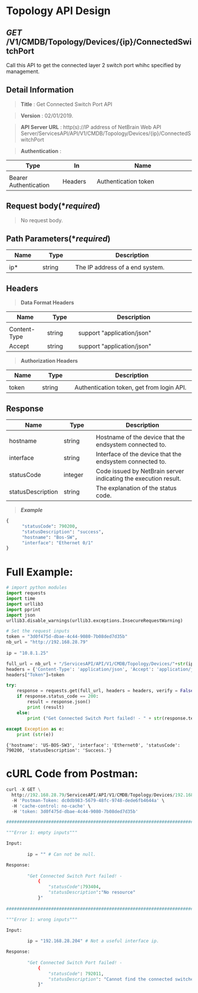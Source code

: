 
# Topology API Design

## ***GET*** /V1/CMDB/Topology/Devices/{ip}/ConnectedSwitchPort
Call this API to get the connected layer 2 switch port whihc specified by management.

## Detail Information

> **Title** : Get Connected Switch Port API<br>

> **Version** : 02/01/2019.

> **API Server URL** : http(s)://IP address of NetBrain Web API Server/ServicesAPI/API/V1/CMDB/Topology/Devices/{ip}/ConnectedSwitchPort

> **Authentication** : 

|**Type**|**In**|**Name**|
|------|------|------|
|<img width=100/>|<img width=100/>|<img width=500/>|
|Bearer Authentication| Headers | Authentication token | 

## Request body(****required***)

>No request body.

## Path Parameters(****required***)

|**Name**|**Type**|**Description**|
|------|------|------|
|<img width=100/>|<img width=100/>|<img width=500/>|
|ip* | string  | The IP address of a end system. |

## Headers

> **Data Format Headers**

|**Name**|**Type**|**Description**|
|------|------|------|
|<img width=100/>|<img width=100/>|<img width=500/>|
| Content-Type | string  | support "application/json" |
| Accept | string  | support "application/json" |

> **Authorization Headers**

|**Name**|**Type**|**Description**|
|------|------|------|
|<img width=100/>|<img width=100/>|<img width=500/>|
| token | string  | Authentication token, get from login API. |

## Response

|**Name**|**Type**|**Description**|
|------|------|------|
|<img width=100/>|<img width=100/>|<img width=500/>|
|hostname| string | Hostname of the device that the endsystem connected to.  |
|interface| string | Interface of the device that the endsystem connected to. |
|statusCode| integer | Code issued by NetBrain server indicating the execution result.  |
|statusDescription| string | The explanation of the status code. |

> ***Example***


```python
{
      "statusCode": 790200,
      "statusDescription": "success",
      "hostname": "Bos-SW",
      "interface": "Ethernet 0/1"
}
```

# Full Example:


```python
# import python modules 
import requests
import time
import urllib3
import pprint
import json
urllib3.disable_warnings(urllib3.exceptions.InsecureRequestWarning)

# Set the request inputs
token = "3d0f475d-dbae-4c44-9080-7b08ded7d35b"
nb_url = "http://192.168.28.79"
 
ip = "10.8.1.25" 

full_url = nb_url + "/ServicesAPI/API/V1/CMDB/Topology/Devices/"+str(ip)+"/ConnectedSwitchPort"
headers = {'Content-Type': 'application/json', 'Accept': 'application/json'}
headers["Token"]=token

try:
    response = requests.get(full_url, headers = headers, verify = False)
    if response.status_code == 200:
        result = response.json()
        print (result)
    else:
        print ("Get Connected Switch Port failed! - " + str(response.text))
    
except Exception as e:
    print (str(e)) 
```

    {'hostname': 'US-BOS-SW3', 'interface': 'Ethernet0', 'statusCode': 790200, 'statusDescription': 'Success.'}
    

# cURL Code from Postman:


```python
curl -X GET \
  http://192.168.28.79/ServicesAPI/API/V1/CMDB/Topology/Devices/192.168.28.204/ConnectedSwitchPort \
  -H 'Postman-Token: dc0db983-5679-48fc-9748-dede6fb4644a' \
  -H 'cache-control: no-cache' \
  -H 'token: 3d0f475d-dbae-4c44-9080-7b08ded7d35b'
```


```python
###################################################################################################################    

"""Error 1: empty inputs"""

Input:
        
        ip = "" # Can not be null.

Response:
    
        "Get Connected Switch Port failed! - 
            { 
                "statusCode":793404,
                "statusDescription":"No resource"
            }"
            
###################################################################################################################    

"""Error 1: wrong inputs"""

Input:
        
        ip = "192.168.28.204" # Not a useful interface ip.

Response:
    
        "Get Connected Switch Port failed! -
            {
                "statusCode": 792011,
                "statusDescription": "Cannot find the connected switches by the input IP address."
            }"
```
